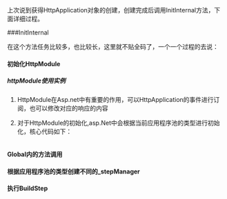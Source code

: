 上次说到获得HttpApplication对象的创建，创建完成后调用InitInternal方法，下面详细过程。    

###InitInternal    

在这个方法任务比较多，也比较长，这里就不贴全码了，一个一个过程的去说：       

#### 初始化HttpModule      

##### httpModule使用实例  

1. HttpModule在Asp.net中有重要的作用，可以HttpApplication的事件进行订阅，也可以修改对应的响应的内容     


2. 对于HttpModule的初始化,asp.Net中会根据当前应用程序池的类型进行初始化，核心代码如下：      


``` C#    


```  



#### Global内的方法调用     


#### 根据应用程序池的类型创建不同的_stepManager      


#### 执行BuildStep